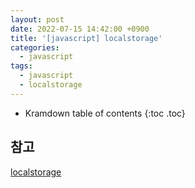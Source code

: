 ```yaml
---
layout: post
date: 2022-07-15 14:42:00 +0900
title: '[javascript] localstorage'
categories:
  - javascript
tags:
  - javascript
  - localstorage
---
```


* Kramdown table of contents
{:toc .toc}

## 참고

[localstorage](https://developer.mozilla.org/ko/docs/Web/API/Window/localStorage)
